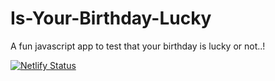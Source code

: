 # Is-Your-Birthday-Lucky
 A fun javascript app to test that your birthday is lucky or not..!
 
 [![Netlify Status](https://api.netlify.com/api/v1/badges/504717c1-05a5-4455-a3dc-df13e2da1b5b/deploy-status)](https://app.netlify.com/sites/is-your-birthdayy-lucky/deploys)
